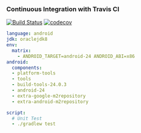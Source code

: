 ### Continuous Integration with Travis CI

[![Build Status](https://travis-ci.org/WeRockStar/AndroidTravisCI.svg?branch=master)](https://travis-ci.org/WeRockStar/AndroidTravisCI) [![codecov](https://codecov.io/gh/WeRockStar/AndroidTravisCI/branch/master/graph/badge.svg)](https://codecov.io/gh/WeRockStar/AndroidTravisCI)

``` yml
language: android
jdk: oraclejdk8
env:
  matrix:
    - ANDROID_TARGET=android-24 ANDROID_ABI=x86
android:
  components:
  - platform-tools
  - tools
  - build-tools-24.0.3
  - android-24
  - extra-google-m2repository
  - extra-android-m2repository

script:
  # Unit Test
  - ./gradlew test
```